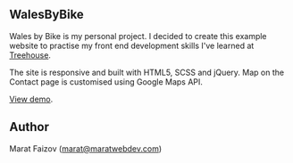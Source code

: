 WalesByBike
-----------

Wales by Bike is my personal project. I decided to create this example website to practise my front end development skills I've learned at [Treehouse](http://teamtreehouse.com/maratfaizov).

The site is responsive and built with HTML5, SCSS and jQuery. Map on the Contact page is customised using Google Maps API.

[View demo](http://www.maratwebdev.com/walesbybike/).


Author
------

Marat Faizov (marat@maratwebdev.com)
